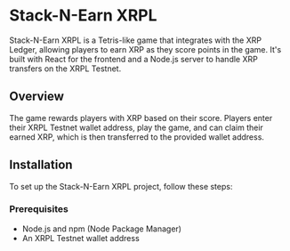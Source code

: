 # Stack-N-Earn XRPL

Stack-N-Earn XRPL is a Tetris-like game that integrates with the XRP Ledger, allowing players to earn XRP as they score points in the game. It's built with React for the frontend and a Node.js server to handle XRP transfers on the XRPL Testnet.

## Overview

The game rewards players with XRP based on their score. Players enter their XRPL Testnet wallet address, play the game, and can claim their earned XRP, which is then transferred to the provided wallet address.

## Installation

To set up the Stack-N-Earn XRPL project, follow these steps:

### Prerequisites

- Node.js and npm (Node Package Manager)
- An XRPL Testnet wallet address
